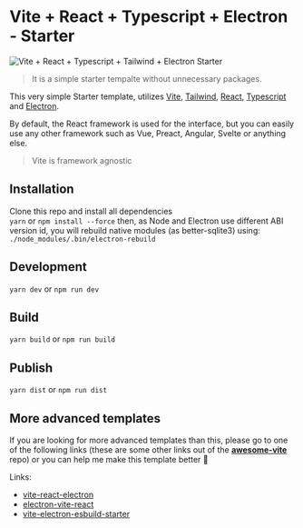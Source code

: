 # Vite + React + Typescript + Electron - Starter

![Vite + React + Typescript + Tailwind + Electron Starter](Screenshot.jpg)

> It is a simple starter tempalte without unnecessary packages.

This very simple Starter template, utilizes [Vite](https://github.com/vitejs/vite), [Tailwind](https://tailwindcss.com/), [React](https://reactjs.org/), [Typescript](https://www.typescriptlang.org/) and [Electron](https://electronjs.org/).

By default, the React framework is used for the interface, but you can easily use any other framework such as Vue, Preact, Angular, Svelte or anything else.

> Vite is framework agnostic

## Installation

Clone this repo and install all dependencies  
`yarn` or `npm install --force`
then, as Node and Electron use different ABI version id, you will rebuild native modules (as better-sqlite3) using:
`./node_modules/.bin/electron-rebuild`

## Development

`yarn dev` or `npm run dev`

## Build

`yarn build` or `npm run build`

## Publish

`yarn dist` or `npm run dist`

## More advanced templates  

If you are looking for more advanced templates than this, please go to one of the following links (these are some other links out of the **[awesome-vite](https://github.com/vitejs/awesome-vite)** repo) or you can help me make this template better 🙂  

Links: 
- [vite-react-electron](https://github.com/caoxiemeihao/vite-react-electron)
- [electron-vite-react](https://github.com/twstyled/electron-vite-react)
- [vite-electron-esbuild-starter](https://github.com/jctaoo/vite-electron-esbuild-starter)